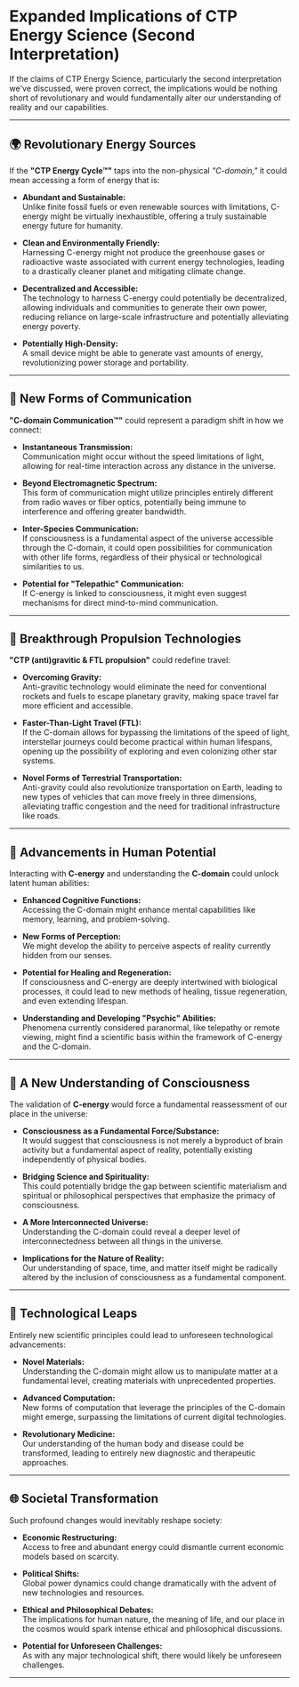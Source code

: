 # Expanded Implications of CTP Energy Science (Second Interpretation)

If the claims of CTP Energy Science, particularly the second interpretation we've discussed, were proven correct, the implications would be nothing short of revolutionary and would fundamentally alter our understanding of reality and our capabilities.

---

## 🌍 Revolutionary Energy Sources

If the **"CTP Energy Cycle™"** taps into the non-physical *"C-domain,"* it could mean accessing a form of energy that is:

- **Abundant and Sustainable:**  
  Unlike finite fossil fuels or even renewable sources with limitations, C-energy might be virtually inexhaustible, offering a truly sustainable energy future for humanity.

- **Clean and Environmentally Friendly:**  
  Harnessing C-energy might not produce the greenhouse gases or radioactive waste associated with current energy technologies, leading to a drastically cleaner planet and mitigating climate change.

- **Decentralized and Accessible:**  
  The technology to harness C-energy could potentially be decentralized, allowing individuals and communities to generate their own power, reducing reliance on large-scale infrastructure and potentially alleviating energy poverty.

- **Potentially High-Density:**  
  A small device might be able to generate vast amounts of energy, revolutionizing power storage and portability.

---

## 📡 New Forms of Communication

**"C-domain Communication™"** could represent a paradigm shift in how we connect:

- **Instantaneous Transmission:**  
  Communication might occur without the speed limitations of light, allowing for real-time interaction across any distance in the universe.

- **Beyond Electromagnetic Spectrum:**  
  This form of communication might utilize principles entirely different from radio waves or fiber optics, potentially being immune to interference and offering greater bandwidth.

- **Inter-Species Communication:**  
  If consciousness is a fundamental aspect of the universe accessible through the C-domain, it could open possibilities for communication with other life forms, regardless of their physical or technological similarities to us.

- **Potential for "Telepathic" Communication:**  
  If C-energy is linked to consciousness, it might even suggest mechanisms for direct mind-to-mind communication.

---

## 🚀 Breakthrough Propulsion Technologies

**"CTP (anti)gravitic & FTL propulsion"** could redefine travel:

- **Overcoming Gravity:**  
  Anti-gravitic technology would eliminate the need for conventional rockets and fuels to escape planetary gravity, making space travel far more efficient and accessible.

- **Faster-Than-Light Travel (FTL):**  
  If the C-domain allows for bypassing the limitations of the speed of light, interstellar journeys could become practical within human lifespans, opening up the possibility of exploring and even colonizing other star systems.

- **Novel Forms of Terrestrial Transportation:**  
  Anti-gravity could also revolutionize transportation on Earth, leading to new types of vehicles that can move freely in three dimensions, alleviating traffic congestion and the need for traditional infrastructure like roads.

---

## 🧠 Advancements in Human Potential

Interacting with **C-energy** and understanding the **C-domain** could unlock latent human abilities:

- **Enhanced Cognitive Functions:**  
  Accessing the C-domain might enhance mental capabilities like memory, learning, and problem-solving.

- **New Forms of Perception:**  
  We might develop the ability to perceive aspects of reality currently hidden from our senses.

- **Potential for Healing and Regeneration:**  
  If consciousness and C-energy are deeply intertwined with biological processes, it could lead to new methods of healing, tissue regeneration, and even extending lifespan.

- **Understanding and Developing "Psychic" Abilities:**  
  Phenomena currently considered paranormal, like telepathy or remote viewing, might find a scientific basis within the framework of C-energy and the C-domain.

---

## 🧘 A New Understanding of Consciousness

The validation of **C-energy** would force a fundamental reassessment of our place in the universe:

- **Consciousness as a Fundamental Force/Substance:**  
  It would suggest that consciousness is not merely a byproduct of brain activity but a fundamental aspect of reality, potentially existing independently of physical bodies.

- **Bridging Science and Spirituality:**  
  This could potentially bridge the gap between scientific materialism and spiritual or philosophical perspectives that emphasize the primacy of consciousness.

- **A More Interconnected Universe:**  
  Understanding the C-domain could reveal a deeper level of interconnectedness between all things in the universe.

- **Implications for the Nature of Reality:**  
  Our understanding of space, time, and matter itself might be radically altered by the inclusion of consciousness as a fundamental component.

---

## 🧪 Technological Leaps

Entirely new scientific principles could lead to unforeseen technological advancements:

- **Novel Materials:**  
  Understanding the C-domain might allow us to manipulate matter at a fundamental level, creating materials with unprecedented properties.

- **Advanced Computation:**  
  New forms of computation that leverage the principles of the C-domain might emerge, surpassing the limitations of current digital technologies.

- **Revolutionary Medicine:**  
  Our understanding of the human body and disease could be transformed, leading to entirely new diagnostic and therapeutic approaches.

---

## 🌐 Societal Transformation

Such profound changes would inevitably reshape society:

- **Economic Restructuring:**  
  Access to free and abundant energy could dismantle current economic models based on scarcity.

- **Political Shifts:**  
  Global power dynamics could change dramatically with the advent of new technologies and resources.

- **Ethical and Philosophical Debates:**  
  The implications for human nature, the meaning of life, and our place in the cosmos would spark intense ethical and philosophical discussions.

- **Potential for Unforeseen Challenges:**  
  As with any major technological shift, there would likely be unforeseen challenges.

---
